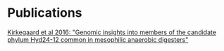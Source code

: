 # Publications

[Kirkegaard et al 2016: "Genomic insights into members of the candidate phylum Hyd24-12 common in mesophilic anaerobic digesters"](https://doi.org/10.1038/ismej.2016.43)
